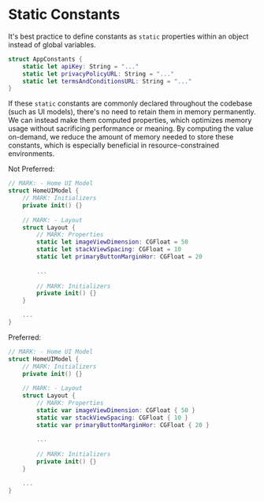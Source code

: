 # Static Constants

It's best practice to define constants as `static` properties within an object instead of global variables.

```swift
struct AppConstants {
    static let apiKey: String = "..."
    static let privacyPolicyURL: String = "..."
    static let termsAndConditionsURL: String = "..."
}
```

If these `static` constants are commonly declared throughout the codebase (such as UI models), there's no need to retain them in memory permanently. We can instead make them computed properties, which optimizes memory usage without sacrificing performance or meaning. By computing the value on-demand, we reduce the amount of memory needed to store these constants, which is especially beneficial in resource-constrained environments.

Not Preferred:

```swift
// MARK: - Home UI Model
struct HomeUIModel {
    // MARK: Initializers
    private init() {}
    
    // MARK: - Layout
    struct Layout {
        // MARK: Properties
        static let imageViewDimension: CGFloat = 50
        static let stackViewSpacing: CGFloat = 10
        static let primaryButtonMarginHor: CGFloat = 20
        
        ...
        
        // MARK: Initializers
        private init() {}
    }

    ...
}
```

Preferred:

```swift
// MARK: - Home UI Model
struct HomeUIModel {
    // MARK: Initializers
    private init() {}
    
    // MARK: - Layout
    struct Layout {
        // MARK: Properties
        static var imageViewDimension: CGFloat { 50 }
        static var stackViewSpacing: CGFloat { 10 }
        static var primaryButtonMarginHor: CGFloat { 20 }
        
        ...
        
        // MARK: Initializers
        private init() {}
    }

    ...
}
```
